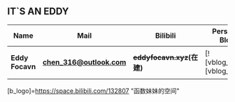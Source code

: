  IT\`S AN EDDY
 -------
|__Name__|__Mail__|__Bilibili__|__Personal Blog__|__Weibo__|
|---|---|---|---|---|
|**Eddy Focavn**|**chen_316@outlook.com**|**~~eddyfocavn.xyz~~(在建)**|[![vblog_logo]][vblog_site]|**函数妹妹QAQ**|

 

 

 

 



[p_log]:https://www.zhihu.com/people/jellywong "我的知乎，欢迎关注"
[weibo]:https://weibo.com/6653438752
[b_site]:https://space.bilibili.com/132807
[weibo-logo]:/img/weibo.png "点击图片进入我的微博"
[b_logo]=https://space.bilibili.com/132807 "函数妹妹的空间"